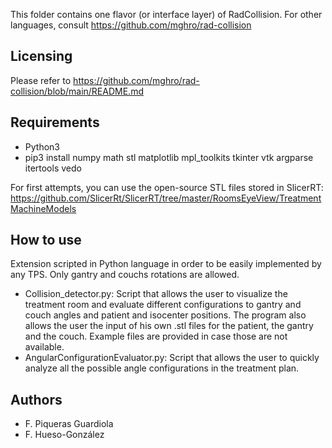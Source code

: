 [//]: # (RadCollision-Python)

This folder contains one flavor (or interface layer) of RadCollision. For other languages, consult https://github.com/mghro/rad-collision

Licensing
---------

Please refer to https://github.com/mghro/rad-collision/blob/main/README.md

Requirements
------------

- Python3
- pip3 install numpy math stl matplotlib mpl_toolkits tkinter vtk argparse itertools vedo

For first attempts, you can use the open-source STL files stored in SlicerRT:
https://github.com/SlicerRt/SlicerRT/tree/master/RoomsEyeView/TreatmentMachineModels

How to use
----------

Extension scripted in Python language in order to be easily implemented by any TPS. Only gantry and couchs rotations are allowed.

* Collision_detector.py: Script that allows the user to visualize the treatment room and evaluate different configurations to gantry and couch angles and patient and isocenter positions. The program also allows the user the input of his own .stl files  for the patient, the gantry and the couch. Example files are provided in case those are not available.
* AngularConfigurationEvaluator.py: Script that allows the user to quickly analyze all the possible angle configurations in the treatment plan.

Authors
-------

- F. Piqueras Guardiola
- F. Hueso-González
